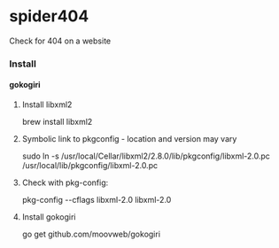 # spider404
Check for 404 on a website


### Install

#### gokogiri

1. Install libxml2

    brew install libxml2

2. Symbolic link to pkgconfig - location and version may vary

    sudo ln -s /usr/local/Cellar/libxml2/2.8.0/lib/pkgconfig/libxml-2.0.pc /usr/local/lib/pkgconfig/libxml-2.0.pc

3. Check with pkg-config:

    pkg-config --cflags libxml-2.0 libxml-2.0

4. Install gokogiri

    go get github.com/moovweb/gokogiri
